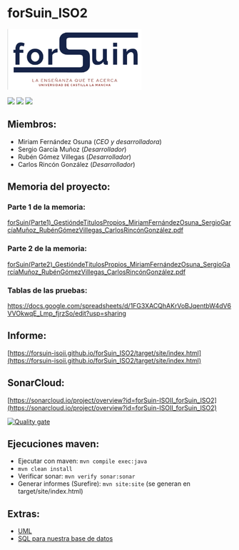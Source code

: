 # forSuin_ISO2
<img src="extras/logo_forSuin.png" alt="drawing" width="300"/>   
<p float="left">
<img src="https://img.shields.io/badge/Desarrollo%20con%20calidad-%F0%9F%91%8D-green.svg"/> <img src="https://img.shields.io/badge/Desarrollo%20mantenible-%F0%9F%91%8D-green.svg"/> <img src="https://img.shields.io/badge/UCLM-Ready-red.svg"/>
</p>

## Miembros:
- Miriam Fernández Osuna (*CEO y desarrolladora*)
- Sergio García Muñoz (*Desarrollador*)
- Rubén Gómez Villegas (*Desarrollador*)
- Carlos Rincón González (*Desarrollador*)

## Memoria del proyecto:
### Parte 1 de la memoria:
[forSuin(Parte1)_GestióndeTitulosPropios_MiriamFernándezOsuna_SergioGarcíaMuñoz_RubénGómezVillegas_CarlosRincónGonzález.pdf](extras/forSuin(Parte1)_GestióndeTitulosPropios_MiriamFernándezOsuna_SergioGarcíaMuñoz_RubénGómezVillegas_CarlosRincónGonzález.pdf)

### Parte 2 de la memoria:
[forSuin(Parte2)_GestióndeTitulosPropios_MiriamFernándezOsuna_SergioGarcíaMuñoz_RubénGómezVillegas_CarlosRincónGonzález.pdf](extras/forSuin(Parte2)_GestióndeTitulosPropios_MiriamFernándezOsuna_SergioGarcíaMuñoz_RubénGómezVillegas_CarlosRincónGonzález.pdf)

### Tablas de las pruebas:
https://docs.google.com/spreadsheets/d/1FG3XACQhAKrVoBJqentbW4dV6VVOkwqE_Lmp_fjrzSo/edit?usp=sharing

## Informe:
[https://forsuin-isoii.github.io/forSuin_ISO2/target/site/index.html](https://forsuin-isoii.github.io/forSuin_ISO2/target/site/index.html)

## SonarCloud:
[https://sonarcloud.io/project/overview?id=forSuin-ISOII_forSuin_ISO2](https://sonarcloud.io/project/overview?id=forSuin-ISOII_forSuin_ISO2)   

[![Quality gate](https://sonarcloud.io/api/project_badges/quality_gate?project=forSuin-ISOII_forSuin_ISO2)](https://sonarcloud.io/summary/new_code?id=forSuin-ISOII_forSuin_ISO2)

## Ejecuciones maven:
- Ejecutar con maven: `mvn compile exec:java`
- `mvn clean install`
- Verificar sonar: `mvn verify sonar:sonar`
- Generar informes (Surefire): `mvn site:site` (se generan en target/site/index.html)

## Extras:
- [UML](extras/TitulosPropiosUCLM2022_v2.vpp)
- [SQL para nuestra base de datos](extras/forsuin.sql)
